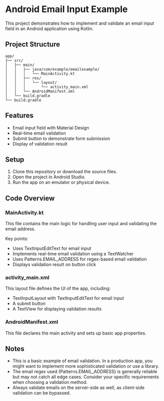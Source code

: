 # Android Email Input Example

This project demonstrates how to implement and validate an email input field in an Android application using Kotlin.

## Project Structure

```
app/
├── src/
│   ├── main/
│   │   ├── java/com/example/emailexample/
│   │   │   └── MainActivity.kt
│   │   ├── res/
│   │   │   └── layout/
│   │   │       └── activity_main.xml
│   │   └── AndroidManifest.xml
│   └── build.gradle
└── build.gradle
```

## Features

- Email input field with Material Design
- Real-time email validation
- Submit button to demonstrate form submission
- Display of validation result

## Setup

1. Clone this repository or download the source files.
2. Open the project in Android Studio.
3. Run the app on an emulator or physical device.

## Code Overview

### MainActivity.kt

This file contains the main logic for handling user input and validating the email address.

Key points:
- Uses TextInputEditText for email input
- Implements real-time email validation using a TextWatcher
- Uses Patterns.EMAIL_ADDRESS for regex-based email validation
- Displays validation result on button click

### activity_main.xml

This layout file defines the UI of the app, including:
- TextInputLayout with TextInputEditText for email input
- A submit button
- A TextView for displaying validation results

### AndroidManifest.xml

This file declares the main activity and sets up basic app properties.

## Notes

- This is a basic example of email validation. In a production app, you might want to implement more sophisticated validation or use a library.
- The email regex used (Patterns.EMAIL_ADDRESS) is generally reliable but may not catch all edge cases. Consider your specific requirements when choosing a validation method.
- Always validate emails on the server-side as well, as client-side validation can be bypassed.

